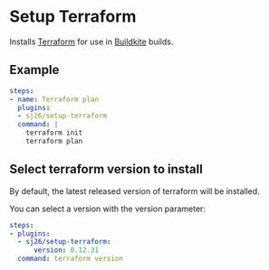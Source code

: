 # Setup Terraform

Installs [Terraform](https://www.terraform.io) for use in [Buildkite](https://buildkite.com) builds.

## Example

```yaml
steps:
- name: Terraform plan
  plugins:
  - sj26/setup-terraform
  command: |
    terraform init
    terraform plan
```

## Select terraform version to install

By default, the latest released version of terraform will be installed.

You can select a version with the version parameter:

```yaml
steps:
- plugins:
  - sj26/setup-terraform:
      version: 0.12.31
  command: terraform version
```
